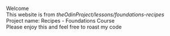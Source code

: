 Welcome <br>
This website is from <em>theOdinProject/lessons/foundations-recipes</em><br>
Project name: Recipes - Foundations Course<br>
Please enjoy this and feel free to roast my code<br>
